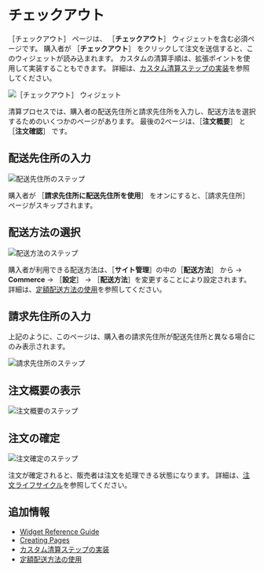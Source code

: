 # チェックアウト

［チェックアウト］ ページは、 ［**チェックアウト**］ ウィジェットを含む必須ページです。 購入者が ［**チェックアウト**］ をクリックして注文を送信すると、このウィジェットが読み込まれます。 カスタムの清算手順は、拡張ポイントを使用して実装することもできます。 詳細は、[カスタム清算ステップの実装](../../developer-guide/sales/implementing-a-custom-checkout-step.md)を参照してください。

![［チェックアウト］ ウィジェット](./checkout/images/01.png)

清算プロセスでは、購入者の配送先住所と請求先住所を入力し、配送方法を選択するためのいくつかのページがあります。 最後の2ページは、［**注文概要**］ と ［**注文確認**］ です。

<a name="entering-a-shipping-address" />

## 配送先住所の入力

![配送先住所のステップ](./checkout/images/02.png)

購入者が ［**請求先住所に配送先住所を使用**］ をオンにすると、［請求先住所］ ページがスキップされます。

<a name="selecting-shipping-method" />

## 配送方法の選択

![配送方法のステップ](./checkout/images/03.png)

購入者が利用できる配送方法は、［**サイト管理**］の中の［**配送方法**］ から → **Commerce** → ［**設定**］ -> ［**配送方法**］を変更することにより設定されます。 詳細は、[定額配送方法の使用](../../store-administration/configuring-shipping-methods/using-the-flat-rate-shipping-method.md)を参照してください。

<a name="entering-a-billing-address" />

## 請求先住所の入力

上記のように、このページは、購入者の請求先住所が配送先住所と異なる場合にのみ表示されます。

![請求先住所のステップ](./checkout/images/04.png)

<a name="viewing-the-order-summary" />

## 注文概要の表示

![注文概要のステップ](./checkout/images/05.png)

<a name="confirming-the-order" />

## 注文の確定

![注文確定のステップ](./checkout/images/06.png)

注文が確定されると、販売者は注文を処理できる状態になります。 詳細は、[注文ライフサイクル](../../order-management/orders/order-life-cycle.md)を参照してください。

<a name="additional-information" />

## 追加情報

* [Widget Reference Guide](../liferay-commerce-widgets/widget-reference.md)
* [Creating Pages](https://help.liferay.com/hc/en-us/articles/360018171291-Creating-Pages)
* [カスタム清算ステップの実装](../../developer-guide/sales/implementing-a-custom-checkout-step.md)
* [定額配送方法の使用](../../store-administration/configuring-shipping-methods/using-the-flat-rate-shipping-method.md)
